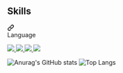 <div class="markdown-heading" dir="auto"><h2 class="heading-element" dir="auto">Skills</h2><a id="user-content--skills" class="anchor" aria-label="Permalink: 💻 Skills" href="#-skills"><svg class="octicon octicon-link" viewBox="0 0 16 16" version="1.1" width="16" height="16" aria-hidden="true"><path d="m7.775 3.275 1.25-1.25a3.5 3.5 0 1 1 4.95 4.95l-2.5 2.5a3.5 3.5 0 0 1-4.95 0 .751.751 0 0 1 .018-1.042.751.751 0 0 1 1.042-.018 1.998 1.998 0 0 0 2.83 0l2.5-2.5a2.002 2.002 0 0 0-2.83-2.83l-1.25 1.25a.751.751 0 0 1-1.042-.018.751.751 0 0 1-.018-1.042Zm-4.69 9.64a1.998 1.998 0 0 0 2.83 0l1.25-1.25a.751.751 0 0 1 1.042.018.751.751 0 0 1 .018 1.042l-1.25 1.25a3.5 3.5 0 1 1-4.95-4.95l2.5-2.5a3.5 3.5 0 0 1 4.95 0 .751.751 0 0 1-.018 1.042.751.751 0 0 1-1.042.018 1.998 1.998 0 0 0-2.83 0l-2.5 2.5a1.998 1.998 0 0 0 0 2.83Z"></path></svg></a></div>
Language
<br>
<p>
  <a href="https://img.shields.io/badge/Python-3776AB" rel="nofollow">
  <img src="https://camo.githubusercontent.com/e42bb658b2e665a57ebe2da6564562353f3e73c6ea0564b2fabc80f10fcef8f8/68747470733a2f2f696d672e736869656c64732e696f2f62616467652f507974686f6e2d3337373641423f7374796c653d666c61742d737175617265266c6f676f3d707974686f6e266c6f676f436f6c6f723d7768697465266c696e6b3d68747470733a2f2f6769746875622e636f6d2f736f6e6768616161" data-canonical-src="https://img.shields.io/badge/Python-3776AB?style=flat-square&amp;logo=python&amp;logoColor=white&amp;link=https://github.com/songhaaa" style="max-width: 100%;">
</a>
<a href="https://img.shields.io/badge/C-A8B9CC" rel="nofollow">
  <img src="https://camo.githubusercontent.com/cf4fbf0b9adb8846f319cf729e8cf1dbd4a9890878741067d2889ac2637f945f/68747470733a2f2f696d672e736869656c64732e696f2f62616467652f432d4138423943433f7374796c653d666c61742d737175617265266c6f676f3d63266c6f676f436f6c6f723d7768697465266c696e6b3d68747470733a2f2f6769746875622e636f6d2f736f6e6768616161" data-canonical-src="https://img.shields.io/badge/C-A8B9CC?style=flat-square&amp;logo=c&amp;logoColor=white&amp;link=https://github.com/songhaaa" style="max-width: 100%;">
</a>
<a href="https://img.shields.io/badge/C++-00599C" rel="nofollow">
  <img src="https://camo.githubusercontent.com/f587a420d635afc645c622dff1b5c5b7b524c44e0c2021a905eb1a9b80bc8512/68747470733a2f2f696d672e736869656c64732e696f2f62616467652f432b2b2d3030353939433f7374796c653d666c61742d737175617265266c6f676f3d63706c7573706c7573266c6f676f436f6c6f723d7768697465266c696e6b3d68747470733a2f2f6769746875622e636f6d2f736f6e6768616161" data-canonical-src="https://img.shields.io/badge/C++-00599C?style=flat-square&amp;logo=cplusplus&amp;logoColor=white&amp;link=https://github.com/songhaaa" style="max-width: 100%;">
</a>
  <a href="/songhaaa/songhaaa/blob/main">
  <img src="https://camo.githubusercontent.com/e8a5674774208ad728cd7b2db3d94e7b3724d8b8b79d94811ed0586486dcddec/68747470733a2f2f696d672e736869656c64732e696f2f62616467652f4a6176612d3030384238423f7374796c653d666c61742d737175617265266c6f676f3d266c6f676f436f6c6f723d7768697465" data-canonical-src="https://img.shields.io/badge/Java-008B8B?style=flat-square&amp;logo=&amp;logoColor=white" style="max-width: 100%;">
</a>
</p>



![Anurag's GitHub stats](https://github-readme-stats.vercel.app/api?username=KYKyu&show_icons=true&theme=radical)
![Top Langs](https://github-readme-stats.vercel.app/api/top-langs/?username=KYKyu)

<!--
**KYKyu/KYKyu** is a ✨ _special_ ✨ repository because its `README.md` (this file) appears on your GitHub profile.

Here are some ideas to get you started:

- 🔭 I’m currently working on ...
- 🌱 I’m currently learning ...
- 👯 I’m looking to collaborate on ...
- 🤔 I’m looking for help with ...
- 💬 Ask me about ...
- 📫 How to reach me: ...
- 😄 Pronouns: ...
- ⚡ Fun fact: ...
-->
